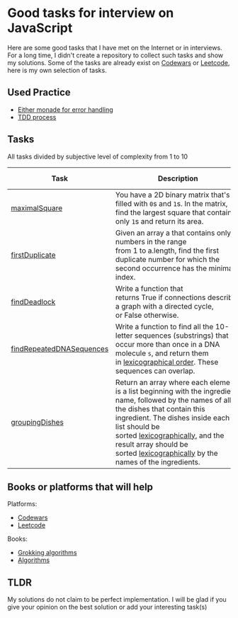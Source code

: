 # Good tasks for interview on JavaScript 
Here are some good tasks that I have met on the Internet or in interviews. For a long time, I didn't create a repository to collect such tasks and show my solutions. Some of the tasks are already exist on [Codewars](www.codewars.com) or [Leetcode](www.leetcode.com), here is my own selection of tasks.



## Used Practice

- [Either monade for error handling](https://blog.logrocket.com/elegant-error-handling-with-the-javascript-either-monad-76c7ae4924a1/)
- [TDD process](https://en.wikipedia.org/wiki/Test-driven_development)



## Tasks
All tasks divided by subjective level of complexity from 1 to 10

| Task | Description | Level of complexity |
| ---- | ----------- | ------------------- |
| [maximalSquare](src/tasks/maximal_square/maximal_square.ts) | You have a 2D binary matrix that's filled with `0`s and `1`s. In the matrix, find the largest square that contains only `1`s and return its area. | 5 |
| [firstDuplicate](src/tasks/first_duplicate/first_duplicate.ts) | Given an array a that contains only numbers in the range from 1 to a.length, find the first duplicate number for which the second occurrence has the minimal index. | 2 | 
| [findDeadlock](src/tasks/find_deadlock/README.md) | Write a function that returns True if connections describes a graph with a directed cycle, or False otherwise. | 6 |
| [findRepeatedDNASequences](src/tasks/find_repeated_dna_sequences/README.md) | Write a function to find all the 10-letter sequences (substrings) that occur more than once in a DNA molecule `s`, and return them in [lexicographical order](keyword://lexicographical-order-for-strings). These sequences can overlap. | 4 |
| [groupingDishes](src/tasks/grouping_dishes/README.md) | Return an array where each element is a list beginning with the ingredient name, followed by the names of all the dishes that contain this ingredient. The dishes inside each list should be sorted [lexicographically](keyword://lexicographical-order-for-strings), and the result array should be sorted [lexicographically](keyword://lexicographical-order-for-strings) by the names of the ingredients. | 4 |


 

## Books or platforms that will help

Platforms:
- [Codewars](www.codewars.com)
- [Leetcode](www.leetcode.com)

Books:
- [Grokking algorithms](https://www.amazon.com/Grokking-Algorithms-illustrated-programmers-curious/dp/1617292230)
- [Algorithms](https://www.amazon.com/Algorithms-4th-Robert-Sedgewick/dp/032157351X/ref=pd_rhf_dp_s_pd_crcd_0_3/146-3949919-6944016?_encoding=UTF8&pd_rd_i=032157351X&pd_rd_r=a36e7f66-db59-4913-8282-fae86ea77207&pd_rd_w=Xd8LG&pd_rd_wg=JfCwT&pf_rd_p=943fed14-cf77-4e30-ab5d-881934acd4a9&pf_rd_r=XXR7JGJJZXKBSHMB8DQ1&psc=1&refRID=XXR7JGJJZXKBSHMB8DQ1)


## TLDR

My solutions do not claim to be perfect implementation. I will be glad if you give your opinion on the best solution or add your interesting task(s)

